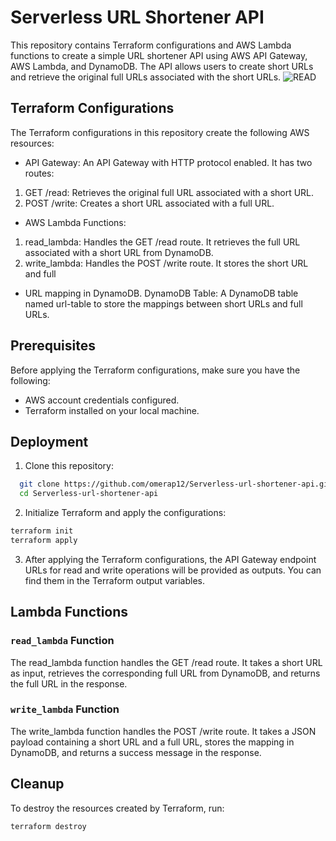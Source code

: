 
# Serverless URL Shortener API

This repository contains Terraform configurations and AWS Lambda functions to create a simple URL shortener API using AWS API Gateway, AWS Lambda, and DynamoDB. The API allows users to create short URLs and retrieve the original full URLs associated with the short URLs.
![READ](https://github.com/omerap12/Serverless-url-shortener-api/assets/61663422/22ae2c2f-b262-4f5e-b64d-c08eb26bf463)

## Terraform Configurations



The Terraform configurations in this repository create the following AWS resources:


* API Gateway: An API Gateway with HTTP protocol enabled. It has two routes:

1. GET /read: Retrieves the original full URL associated with a short URL.
2. POST /write: Creates a short URL associated with a full URL.

* AWS Lambda Functions:

1. read_lambda: Handles the GET /read route. It retrieves the full URL associated with a short URL from DynamoDB.
2. write_lambda: Handles the POST /write route. It stores the short URL and full 
* URL mapping in DynamoDB.
DynamoDB Table: A DynamoDB table named url-table to store the mappings between short URLs and full URLs.
## Prerequisites

Before applying the Terraform configurations, make sure you have the following:
* AWS account credentials configured.
* Terraform installed on your local machine.

## Deployment

1. Clone this repository:

```bash
  git clone https://github.com/omerap12/Serverless-url-shortener-api.git
  cd Serverless-url-shortener-api
```
2. Initialize Terraform and apply the configurations:
```bash
terraform init
terraform apply
```
3. After applying the Terraform configurations, the API Gateway endpoint URLs for read and write operations will be provided as outputs. You can find them in the Terraform output variables.
## Lambda Functions

### `read_lambda` Function

The read_lambda function handles the GET /read route. It takes a short URL as input, retrieves the corresponding full URL from DynamoDB, and returns the full URL in the response.

### `write_lambda` Function
The write_lambda function handles the POST /write route. It takes a JSON payload containing a short URL and a full URL, stores the mapping in DynamoDB, and returns a success message in the response.
## Cleanup

To destroy the resources created by Terraform, run:
```bash
terraform destroy
```
